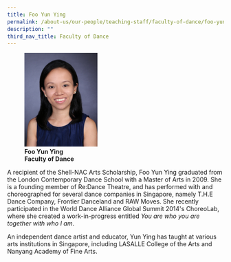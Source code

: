 ```yaml
---
title: Foo Yun Ying
permalink: /about-us/our-people/teaching-staff/faculty-of-dance/foo-yun-ying/
description: ""
third_nav_title: Faculty of Dance
---
```

<figure>
<img style="width:40%" src="/images/foo-yunying.jpg">
<figcaption> <strong>Foo Yun Ying<br> 
Faculty of Dance</strong> </figcaption>
</figure>

A recipient of the Shell-NAC Arts Scholarship, Foo Yun Ying graduated from the London Contemporary Dance School with a Master of Arts in 2009. She is a founding member of Re:Dance Theatre, and has performed with and choreographed for several dance companies in Singapore, namely T.H.E Dance Company, Frontier Danceland and RAW Moves. She recently participated in the World Dance Alliance Global Summit 2014's ChoreoLab, where she created a work-in-progress entitled&nbsp;_You are who you are together with who I am_.

  

An independent dance artist and educator, Yun Ying has taught at various arts institutions in Singapore, including LASALLE College of the Arts and Nanyang Academy of Fine Arts.